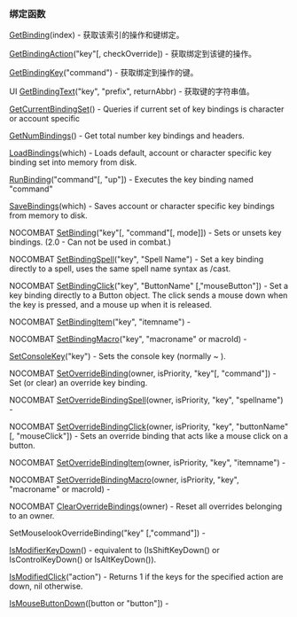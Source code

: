 ### 绑定函数

[GetBinding](https://wow.gamepedia.com/API_GetBinding)\(index\) - 获取该索引的操作和键绑定。

[GetBindingAction](https://wow.gamepedia.com/API_GetBindingAction)\("key"\[, checkOverride\]\) - 获取绑定到该键的操作。

[GetBindingKey](https://wow.gamepedia.com/API_GetBindingKey)\("command"\) - 获取绑定到操作的键。

UI [GetBindingText](https://wow.gamepedia.com/API_GetBindingText)\("key", "prefix", returnAbbr\) - 获取键的字符串值。

[GetCurrentBindingSet](https://wow.gamepedia.com/API_GetCurrentBindingSet)\(\) - Queries if current set of key bindings is character or account specific

[GetNumBindings](https://wow.gamepedia.com/API_GetNumBindings)\(\) - Get total number key bindings and headers.

[LoadBindings](https://wow.gamepedia.com/API_LoadBindings)\(which\) - Loads default, account or character specific key binding set into memory from disk.

[RunBinding](https://wow.gamepedia.com/API_RunBinding)\("command"\[, "up"\]\) - Executes the key binding named "command"

[SaveBindings](https://wow.gamepedia.com/API_SaveBindings)\(which\) - Saves account or character specific key bindings from memory to disk.

NOCOMBAT [SetBinding](https://wow.gamepedia.com/API_SetBinding)\("key"\[, "command"\[, mode\]\]\) - Sets or unsets key bindings. \(2.0 - Can not be used in combat.\)

NOCOMBAT [SetBindingSpell](https://wow.gamepedia.com/API_SetBindingSpell)\("key", "Spell Name"\) - Set a key binding directly to a spell, uses the same spell name syntax as /cast.

NOCOMBAT [SetBindingClick](https://wow.gamepedia.com/API_SetBindingClick)\("key", "ButtonName" \[,"mouseButton"\]\) - Set a key binding directly to a Button object. The click sends a mouse down when the key is pressed, and a mouse up when it is released.

NOCOMBAT [SetBindingItem](https://wow.gamepedia.com/API_SetBindingItem)\("key", "itemname"\) -

NOCOMBAT [SetBindingMacro](https://wow.gamepedia.com/API_SetBindingMacro)\("key", "macroname" or macroId\) -

[SetConsoleKey](https://wow.gamepedia.com/API_SetConsoleKey)\("key"\) - Sets the console key \(normally ~ \).

NOCOMBAT [SetOverrideBinding](https://wow.gamepedia.com/API_SetOverrideBinding)\(owner, isPriority, "key"\[, "command"\]\) - Set \(or clear\) an override key binding.

NOCOMBAT [SetOverrideBindingSpell](https://wow.gamepedia.com/API_SetOverrideBindingSpell)\(owner, isPriority, "key", "spellname"\) -

NOCOMBAT [SetOverrideBindingClick](https://wow.gamepedia.com/API_SetOverrideBindingClick)\(owner, isPriority, "key", "buttonName" \[, "mouseClick"\]\) - Sets an override binding that acts like a mouse click on a button.

NOCOMBAT [SetOverrideBindingItem](https://wow.gamepedia.com/API_SetOverrideBindingItem)\(owner, isPriority, "key", "itemname"\) -

NOCOMBAT [SetOverrideBindingMacro](https://wow.gamepedia.com/API_SetOverrideBindingMacro)\(owner, isPriority, "key", "macroname" or macroId\) -

NOCOMBAT [ClearOverrideBindings](https://wow.gamepedia.com/API_ClearOverrideBindings)\(owner\) - Reset all overrides belonging to an owner.

SetMouselookOverrideBinding\("key" \[,"command"\]\) -

[IsModifierKeyDown](https://wow.gamepedia.com/API_IsModifierKeyDown)\(\) - equivalent to \(IsShiftKeyDown\(\) or IsControlKeyDown\(\) or IsAltKeyDown\(\)\).

[IsModifiedClick](https://wow.gamepedia.com/API_IsModifiedClick)\("action"\) - Returns 1 if the keys for the specified action are down, nil otherwise.

[IsMouseButtonDown](https://wow.gamepedia.com/API_IsMouseButtonDown)\(\[button or "button"\]\) -



